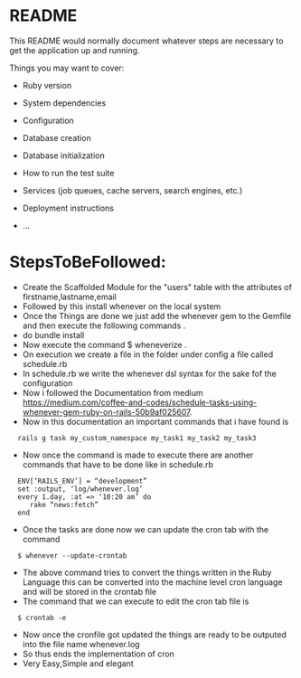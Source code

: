 # README

This README would normally document whatever steps are necessary to get the
application up and running.

Things you may want to cover:

* Ruby version

* System dependencies

* Configuration

* Database creation

* Database initialization

* How to run the test suite

* Services (job queues, cache servers, search engines, etc.)

* Deployment instructions

* ...




# StepsToBeFollowed:
  * Create the Scaffolded Module for the "users" table with the attributes of firstname,lastname,email
  * Followed by this install whenever on the local system
  * Once the Things are done we just add the whenever gem to the Gemfile and then execute the following commands .
  * do bundle install
  * Now execute the command $ wheneverize .
  * On execution we create a file in the folder under config a file called schedule.rb
  * In schedule.rb we write the whenever dsl syntax for the sake fof the configuration 
  * Now i followed the Documentation from medium https://medium.com/coffee-and-codes/schedule-tasks-using-whenever-gem-ruby-on-rails-50b9af025607.
  * Now in this documentation an important commands that i have found is 
  ```  
    rails g task my_custom_namespace my_task1 my_task2 my_task3
  ```  
  * Now once the command is made to execute there are another commands that have to be done like in schedule.rb 
  ```
    ENV[‘RAILS_ENV’] = “development”
    set :output, ‘log/whenever.log’
    every 1.day, :at => ‘10:20 am’ do
       rake “news:fetch”
    end
  ``` 
  * Once the tasks are done now we can update the cron tab with the command
  ```
    $ whenever --update-crontab

  ``` 
  * The above command tries to convert the things written in the Ruby Language this can be converted into the machine level cron language and will be stored in the crontab file
  * The command that we can execute to edit the cron tab file is 
  ```
    $ crontab -e
  ```
  * Now once the cronfile got updated the things are ready to be outputed into the file name whenever.log 
  * So thus ends the implementation of cron
  * Very Easy,Simple and elegant


